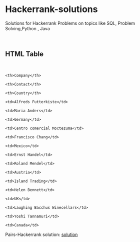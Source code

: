 # Hackerrank-solutions
Solutions for Hackerrank Problems on topics like SQL, Problem Solving,Python , Java 






<style>

table {

  font-family: arial, sans-serif;

  border-collapse: collapse;

  width: 100%;

}

​

td, th {

  border: 1px solid #dddddd;

  text-align: left;

  padding: 8px;

}

​

tr:nth-child(even) {

  background-color: #dddddd;

}

</style>

</head>

<body>

​

<h2>HTML Table</h2>

​

<table>

  <tr>

    <th>Company</th>

    <th>Contact</th>

    <th>Country</th>

  </tr>

  <tr>

    <td>Alfreds Futterkiste</td>

    <td>Maria Anders</td>

    <td>Germany</td>

  </tr>

  <tr>

    <td>Centro comercial Moctezuma</td>

    <td>Francisco Chang</td>

    <td>Mexico</td>

  </tr>

  <tr>

    <td>Ernst Handel</td>

    <td>Roland Mendel</td>

    <td>Austria</td>

  </tr>

  <tr>

    <td>Island Trading</td>

    <td>Helen Bennett</td>

    <td>UK</td>

  </tr>

  <tr>

    <td>Laughing Bacchus Winecellars</td>

    <td>Yoshi Tannamuri</td>

    <td>Canada</td>

  </tr>





Pairs-Hackerrank solution: <a href="https://github.com/codeityweb/Hackerrank-solutions/blob/main/Pairs%20-%20Hackerrank%20Solutions">solution</a>
